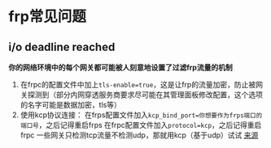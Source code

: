 # frp常见问题
## i/o deadline reached
**你的网络环境中的每个网关都可能被人刻意地设置了过滤frp流量的机制**  
1. 在frpc的配置文件中加上`tls-enable=true`，这是让frp的流量加密，防止被网关探测到（部分内网穿透服务商要求尽可能在其管理面板修改配置，这个选项的名字可能是数据加密，tls等）
2. 使用kcp协议连接：
   在frps配置文件加入`kcp_bind_port=你想要作为frps端口的端口号`，之后记得重启frps
   在frpc配置文件加入`protocol=kcp`，之后记得重启frpc
   一些网关只检测tcp流量不检测udp，那就用kcp（基于udp）试试
   [来源](https://blog.csdn.net/qq_37400312/article/details/135563615)
